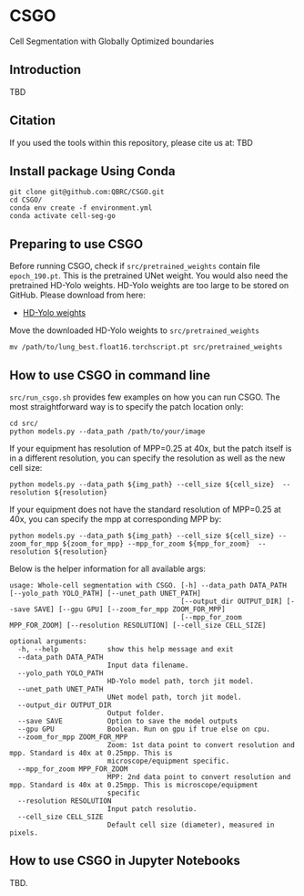 # CSGO
Cell Segmentation with Globally Optimized boundaries

## Introduction
TBD

## Citation
If you used the tools within this repository, please cite us at:
TBD

## Install package Using Conda

```
git clone git@github.com:QBRC/CSGO.git
cd CSGO/
conda env create -f environment.yml 
conda activate cell-seg-go
```
## Preparing to use CSGO
Before running CSGO, check if `src/pretrained_weights` contain file `epoch_190.pt`. This is the pretrained UNet weight. You would also need the pretrained HD-Yolo weights. HD-Yolo weights are too large to be stored on GitHub. Please download from here:
<ul>
   <li> <a href="https://drive.google.com/file/d/131RQwmrQeonwuLr46L06gWZ8Jv60opSt/view?usp=share_link">HD-Yolo weights</a> </li>
</ul>

Move the downloaded HD-Yolo weights to `src/pretrained_weights`

```
mv /path/to/lung_best.float16.torchscript.pt src/pretrained_weights
```

## How to use CSGO in command line
`src/run_csgo.sh` provides few examples on how you can run CSGO. The most straightforward way is to specify the patch location only:
```
cd src/
python models.py --data_path /path/to/your/image
```

If your equipment has resolution of MPP=0.25 at 40x, but the patch itself is in a different resolution, you can specify the resolution as well as the new cell size:
```
python models.py --data_path ${img_path} --cell_size ${cell_size}  --resolution ${resolution}
```

If your equipment does not have the standard resolution of MPP=0.25 at 40x, you can specify the mpp at corresponding MPP by:
```
python models.py --data_path ${img_path} --cell_size ${cell_size} --zoom_for_mpp ${zoom_for_mpp} --mpp_for_zoom ${mpp_for_zoom}  --resolution ${resolution}
```

Below is the helper information for all available args:

```
usage: Whole-cell segmentation with CSGO. [-h] --data_path DATA_PATH [--yolo_path YOLO_PATH] [--unet_path UNET_PATH]
                                          [--output_dir OUTPUT_DIR] [--save SAVE] [--gpu GPU] [--zoom_for_mpp ZOOM_FOR_MPP]
                                          [--mpp_for_zoom MPP_FOR_ZOOM] [--resolution RESOLUTION] [--cell_size CELL_SIZE]

optional arguments:
  -h, --help            show this help message and exit
  --data_path DATA_PATH
                        Input data filename.
  --yolo_path YOLO_PATH
                        HD-Yolo model path, torch jit model.
  --unet_path UNET_PATH
                        UNet model path, torch jit model.
  --output_dir OUTPUT_DIR
                        Output folder.
  --save SAVE           Option to save the model outputs
  --gpu GPU             Boolean. Run on gpu if true else on cpu.
  --zoom_for_mpp ZOOM_FOR_MPP
                        Zoom: 1st data point to convert resolution and mpp. Standard is 40x at 0.25mpp. This is
                        microscope/equipment specific.
  --mpp_for_zoom MPP_FOR_ZOOM
                        MPP: 2nd data point to convert resolution and mpp. Standard is 40x at 0.25mpp. This is microscope/equipment
                        specific
  --resolution RESOLUTION
                        Input patch resolutio.
  --cell_size CELL_SIZE
                        Default cell size (diameter), measured in pixels.
```


## How to use CSGO in Jupyter Notebooks

TBD.